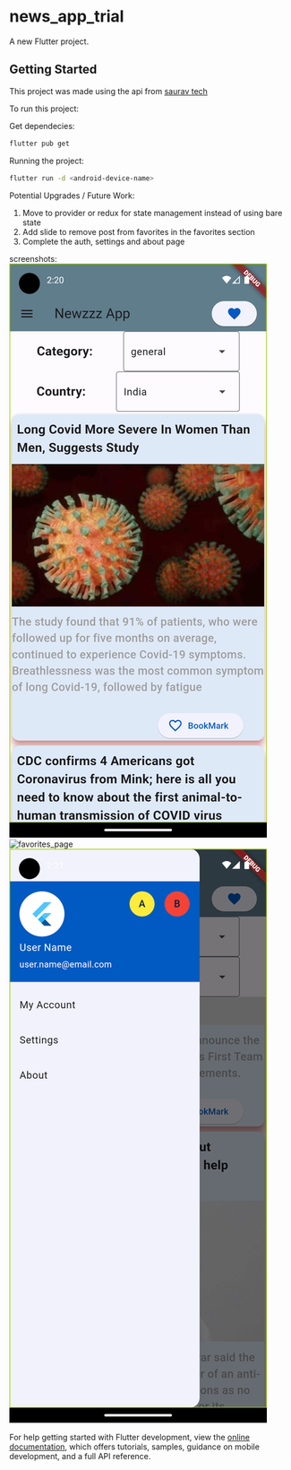 # news_app_trial

A new Flutter project.

## Getting Started

This project was made using the api from [saurav tech](https://documenter.getpostman.com/view/3479169/Szf7zncp?version=latest)

To run this project: 

Get dependecies:
```bash
flutter pub get
```
Running the project: 
```bash
flutter run -d <android-device-name>
```

Potential Upgrades / Future Work:
1) Move to provider or redux for state management instead of using bare state
2) Add slide to remove post from favorites in the favorites section 
3) Complete the auth, settings and about page 

screenshots: 
![home_page](https://raw.githubusercontent.com/Aggerio/Flutter-News-App/Master/screenshots/homepag.png)
![favorites_page](https://raw.githubusercontent.com/Aggerio/Flutter-News-App/Master/screenshots/favorite.png)
![side_drawer](https://raw.githubusercontent.com/Aggerio/Flutter-News-App/Master/screenshots/side_drawer.png)

For help getting started with Flutter development, view the
[online documentation](https://docs.flutter.dev/), which offers tutorials,
samples, guidance on mobile development, and a full API reference.
